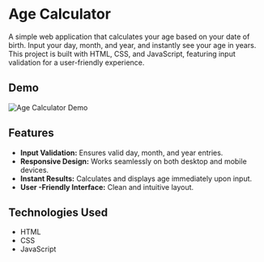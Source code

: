# Age Calculator

A simple web application that calculates your age based on your date of birth. Input your day, month, and year, and instantly see your age in years. This project is built with HTML, CSS, and JavaScript, featuring input validation for a user-friendly experience.

## Demo

![Age Calculator Demo](link-to-your-demo-image-or-gif)

## Features

- **Input Validation:** Ensures valid day, month, and year entries.
- **Responsive Design:** Works seamlessly on both desktop and mobile devices.
- **Instant Results:** Calculates and displays age immediately upon input.
- **User -Friendly Interface:** Clean and intuitive layout.

## Technologies Used

- HTML
- CSS
- JavaScript
